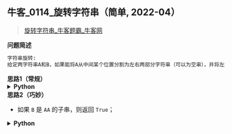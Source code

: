 ## 牛客_0114_旋转字符串（简单, 2022-04）
<!--{
    "tags": ["字符串"],
    "来源": "牛客",
    "难度": "简单",
    "编号": "0114",
    "标题": "旋转字符串",
    "公司": []
}-->

> [旋转字符串_牛客题霸_牛客网](https://www.nowcoder.com/practice/80b6bb8797644c83bc50ac761b72981c)

<summary><b>问题简述</b></summary>

```txt
字符串旋转:
给定两字符串A和B，如果能将A从中间某个位置分割为左右两部分字符串（可以为空串），并将左边的字符串移动到右边字符串后面组成新的字符串可以变为字符串B时返回true。
```

<!-- 
<details><summary><b>详细描述</b></summary>

```txt
```

</details>
-->

<!-- <div align="center"><img src="../../../_assets/xxx.png" height="300" /></div> -->

<summary><b>思路1（常规）</b></summary>

<details><summary><b>Python</b></summary>

```python
class Solution:
    def solve(self , A: str, B: str) -> bool:
        if len(A) != len(B): return False
        
        for i in range(len(A)):
            if A[i:] + A[:i] == B: return True
            
        return False
```

</details>


<summary><b>思路2（巧妙）</b></summary>

- 如果 `B` 是 `AA` 的子串，则返回 `True`；

<details><summary><b>Python</b></summary>

```python
class Solution:
    def solve(self , A: str, B: str) -> bool:
        if len(A) != len(B): return False
        
        return B in A + A
```

</details>
